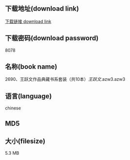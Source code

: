 ## 下载地址(download link)
[下载链接 download link](https://voluble-croquembouche-d321dc.netlify.app/?s=2690%E3%80%81%E7%8E%8B%E8%B7%83%E6%96%87%E4%BD%9C%E5%93%81%E5%85%B8%E8%97%8F%E4%B9%A6%E7%B3%BB%E5%A5%97%E8%A3%85%EF%BC%88%E5%85%B110%E6%9C%AC%EF%BC%89_%E7%8E%8B%E8%B7%83%E6%96%87_.azw3)

## 下载密码(download password)
8078

## 名称(book name)
2690、王跃文作品典藏书系套装（共10本）_王跃文_.azw3.azw3

## 语言(language)
chinese

## MD5


## 大小(filesize)
5.3 MB
